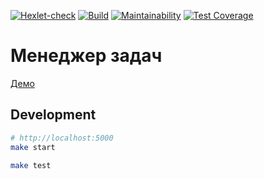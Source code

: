 [![Hexlet-check](https://github.com/asb1302/java-project-73/workflows/hexlet-check/badge.svg)](https://github.com/asb1302/java-project-73/actions)
[![Build](https://github.com/asb1302/java-project-73/actions/workflows/main.yml/badge.svg)](https://github.com/asb1302/java-project-73/actions/workflows/main.yml)
[![Maintainability](https://api.codeclimate.com/v1/badges/43ee23a0c3cb99d89575/maintainability)](https://codeclimate.com/github/asb1302/java-project-73/maintainability)
[![Test Coverage](https://api.codeclimate.com/v1/badges/43ee23a0c3cb99d89575/test_coverage)](https://codeclimate.com/github/asb1302/java-project-73/test_coverage)

# Менеджер задач

[Демо](https://java-project-73-production-5c15.up.railway.app/)


## Development

```bash
# http://localhost:5000
make start

make test
```